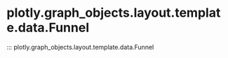 # plotly.graph_objects.layout.template.data.Funnel

::: plotly.graph_objects.layout.template.data.Funnel

